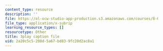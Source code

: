 ```yaml
---
content_type: resource
description: ''
file: https://ol-ocw-studio-app-production.s3.amazonaws.com/courses/8-01sc-classical-mechanics-fall-2016/2a20c5c5208d5a67bd839fc20d2ac8a1_lkeX42KQjac.vtt
file_type: application/x-subrip
learning_resource_types: []
resourcetype: Other
title: 3play caption file
uid: 2a20c5c5-208d-5a67-bd83-9fc20d2ac8a1
---
```


